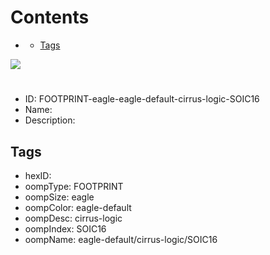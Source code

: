 



Contents
========

* [](#)
	* [Tags](#tags)
  
![][im]
# 

- ID: FOOTPRINT-eagle-eagle-default-cirrus-logic-SOIC16
- Name: 
- Description: 

## Tags

- hexID: 
- oompType: FOOTPRINT
- oompSize: eagle
- oompColor: eagle-default
- oompDesc: cirrus-logic
- oompIndex: SOIC16
- oompName: eagle-default/cirrus-logic/SOIC16



[im]: image.png

